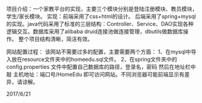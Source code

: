 项目介绍：一个家教平台的实现，主要三个模块分别是登陆注册模块、教员模块，学生/家长模块。
实现：前端采用了css+html的设计。
           后端采用了spring+mysql的实现。java代码采用了标准的三层结构：Controller、Service、DAO实现各种逻辑交互。数据库采用了alibaba druid连接池做连接管理，dbutils做数据库操作。
         整个项目结构清晰，简洁有效。


网站配置过程：
     该网站不需要过多的配置，主要需要两个方面：
      1、在mysql中导入放在resource文件夹中的homeedu.sql文件。
      2、在spring文件夹中的config.properties 文件中配置自己数据库的路径，登录名，密码
   然后在地址栏中敲       主机地址：端口号/HomeEdu          即可访问网站。不同浏览器可能前端显示有差异，请谅解。
     
   2017/6/21


